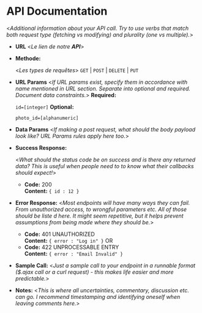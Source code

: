 # API Documentation
  <_Additional information about your API call. Try to use verbs that match both request type (fetching vs modifying) and plurality (one vs multiple)._>
* **URL**
  <_Le lien de notre **API**_>
* **Methode:**
  
  <_Les types de requêtes_>
  `GET` | `POST` | `DELETE` | `PUT`
  
*  **URL Params**
   <_If URL params exist, specify them in accordance with name mentioned in URL section. Separate into optional and required. Document data constraints._> 
   **Required:**
 
   `id=[integer]`
   **Optional:**
 
   `photo_id=[alphanumeric]`
* **Data Params**
  <_If making a post request, what should the body payload look like? URL Params rules apply here too._>
* **Success Response:**
  
  <_What should the status code be on success and is there any returned data? This is useful when people need to to know what their callbacks should expect!_>
  * **Code:** 200 <br />
    **Content:** `{ id : 12 }`
 
* **Error Response:**
  <_Most endpoints will have many ways they can fail. From unauthorized access, to wrongful parameters etc. All of those should be liste d here. It might seem repetitive, but it helps prevent assumptions from being made where they should be._>
  * **Code:** 401 UNAUTHORIZED <br />
    **Content:** `{ error : "Log in" }`
  OR
  * **Code:** 422 UNPROCESSABLE ENTRY <br />
    **Content:** `{ error : "Email Invalid" }`
* **Sample Call:**
  <_Just a sample call to your endpoint in a runnable format ($.ajax call or a curl request) - this makes life easier and more predictable._> 
* **Notes:**
  <_This is where all uncertainties, commentary, discussion etc. can go. I recommend timestamping and identifying oneself when leaving comments here._>
